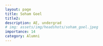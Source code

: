 ```yaml
---
layout: page
title: Soham Goel
title2: 
description: AE, undergrad
# img: assets/img/headshots/soham_goel.jpeg
importance: 14
category: Alumni
---
```



